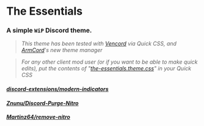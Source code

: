 # The Essentials
### A simple `WiP` Discord theme.

> *This theme has been tested with [Vencord](https://github.com/Vendicated/Vencord) via Quick CSS, and [ArmCord](https://github.com/ArmCord/ArmCord)'s new theme manager*

> *For any other client mod user (or if you want to be able to make quick edits), put the contents of "[the-essentials.theme.css](https://github.com/kckarnige/essential-theme/blob/main/the-essentials.theme.css)" in your Quick CSS*

#### *[discord-extensions/modern-indicators](https://github.com/discord-extensions/modern-indicators)*

#### *[Znunu/Discord-Purge-Nitro](https://github.com/Znunu/Discord-Purge-Nitro)*

#### *[Martinz64/remove-nitro](https://github.com/Martinz64/remove-nitro)*
